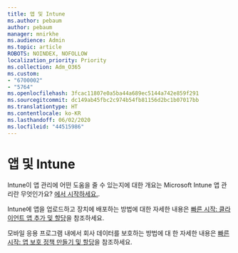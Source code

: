```yaml
---
title: 앱 및 Intune
ms.author: pebaum
author: pebaum
manager: mnirkhe
ms.audience: Admin
ms.topic: article
ROBOTS: NOINDEX, NOFOLLOW
localization_priority: Priority
ms.collection: Adm_O365
ms.custom:
- "6700002"
- "5764"
ms.openlocfilehash: 3fcac11807e0a5ba44a689ec5144a742e859f291
ms.sourcegitcommit: dc149ab45fbc2c974b54fb81156d2bc1b07017bb
ms.translationtype: HT
ms.contentlocale: ko-KR
ms.lasthandoff: 06/02/2020
ms.locfileid: "44515986"
---
```

# <a name="apps-and-intune"></a>앱 및 Intune

Intune이 앱 관리에 어떤 도움을 줄 수 있는지에 대한 개요는 Microsoft Intune 앱 관리란 무엇인가요? [에서 시작하세요.](https://docs.microsoft.com/mem/intune/apps/app-management).

Intune에 앱을 업로드하고 장치에 배포하는 방법에 대한 자세한 내용은 [빠른 시작: 클라이언트 앱 추가 및 할당](https://docs.microsoft.com/mem/intune/apps/quickstart-add-assign-app)을 참조하세요.

모바일 응용 프로그램 내에서 회사 데이터를 보호하는 방법에 대 한 자세한 내용은 [빠른 시작: 앱 보호 정책 만들기 및 할당](https://docs.microsoft.com/mem/intune/apps/quickstart-create-assign-app-policy)을 참조하세요.
